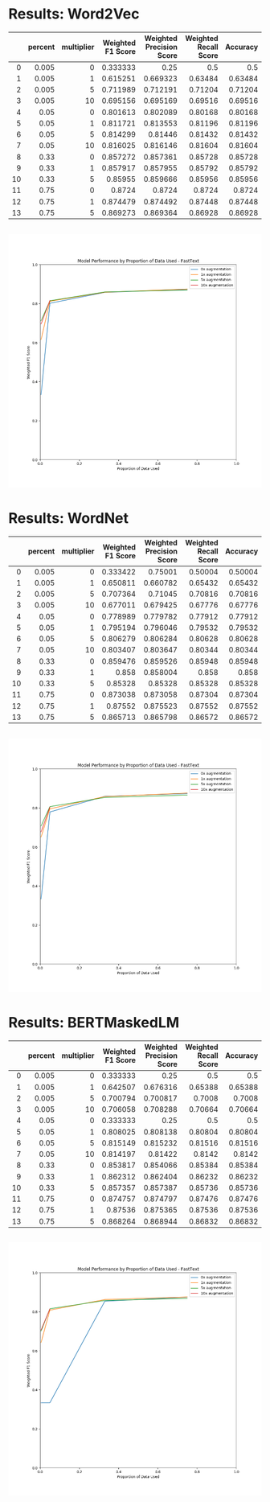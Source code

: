 # Results: Word2Vec
|    |   percent |   multiplier |   Weighted F1 Score |   Weighted Precision Score |   Weighted Recall Score |   Accuracy |
|---:|----------:|-------------:|--------------------:|---------------------------:|------------------------:|-----------:|
|  0 |     0.005 |            0 |            0.333333 |                   0.25     |                 0.5     |    0.5     |
|  1 |     0.005 |            1 |            0.615251 |                   0.669323 |                 0.63484 |    0.63484 |
|  2 |     0.005 |            5 |            0.711989 |                   0.712191 |                 0.71204 |    0.71204 |
|  3 |     0.005 |           10 |            0.695156 |                   0.695169 |                 0.69516 |    0.69516 |
|  4 |     0.05  |            0 |            0.801613 |                   0.802089 |                 0.80168 |    0.80168 |
|  5 |     0.05  |            1 |            0.811721 |                   0.813553 |                 0.81196 |    0.81196 |
|  6 |     0.05  |            5 |            0.814299 |                   0.81446  |                 0.81432 |    0.81432 |
|  7 |     0.05  |           10 |            0.816025 |                   0.816146 |                 0.81604 |    0.81604 |
|  8 |     0.33  |            0 |            0.857272 |                   0.857361 |                 0.85728 |    0.85728 |
|  9 |     0.33  |            1 |            0.857917 |                   0.857955 |                 0.85792 |    0.85792 |
| 10 |     0.33  |            5 |            0.85955  |                   0.859666 |                 0.85956 |    0.85956 |
| 11 |     0.75  |            0 |            0.8724   |                   0.8724   |                 0.8724  |    0.8724  |
| 12 |     0.75  |            1 |            0.874479 |                   0.874492 |                 0.87448 |    0.87448 |
| 13 |     0.75  |            5 |            0.869273 |                   0.869364 |                 0.86928 |    0.86928 |

![Results](Word2Vec/plot.png)
---
# Results: WordNet
|    |   percent |   multiplier |   Weighted F1 Score |   Weighted Precision Score |   Weighted Recall Score |   Accuracy |
|---:|----------:|-------------:|--------------------:|---------------------------:|------------------------:|-----------:|
|  0 |     0.005 |            0 |            0.333422 |                   0.75001  |                 0.50004 |    0.50004 |
|  1 |     0.005 |            1 |            0.650811 |                   0.660782 |                 0.65432 |    0.65432 |
|  2 |     0.005 |            5 |            0.707364 |                   0.71045  |                 0.70816 |    0.70816 |
|  3 |     0.005 |           10 |            0.677011 |                   0.679425 |                 0.67776 |    0.67776 |
|  4 |     0.05  |            0 |            0.778989 |                   0.779782 |                 0.77912 |    0.77912 |
|  5 |     0.05  |            1 |            0.795194 |                   0.796046 |                 0.79532 |    0.79532 |
|  6 |     0.05  |            5 |            0.806279 |                   0.806284 |                 0.80628 |    0.80628 |
|  7 |     0.05  |           10 |            0.803407 |                   0.803647 |                 0.80344 |    0.80344 |
|  8 |     0.33  |            0 |            0.859476 |                   0.859526 |                 0.85948 |    0.85948 |
|  9 |     0.33  |            1 |            0.858    |                   0.858004 |                 0.858   |    0.858   |
| 10 |     0.33  |            5 |            0.85328  |                   0.85328  |                 0.85328 |    0.85328 |
| 11 |     0.75  |            0 |            0.873038 |                   0.873058 |                 0.87304 |    0.87304 |
| 12 |     0.75  |            1 |            0.87552  |                   0.875523 |                 0.87552 |    0.87552 |
| 13 |     0.75  |            5 |            0.865713 |                   0.865798 |                 0.86572 |    0.86572 |

![Results](WordNet/plot.png)
---
# Results: BERTMaskedLM
|    |   percent |   multiplier |   Weighted F1 Score |   Weighted Precision Score |   Weighted Recall Score |   Accuracy |
|---:|----------:|-------------:|--------------------:|---------------------------:|------------------------:|-----------:|
|  0 |     0.005 |            0 |            0.333333 |                   0.25     |                 0.5     |    0.5     |
|  1 |     0.005 |            1 |            0.642507 |                   0.676316 |                 0.65388 |    0.65388 |
|  2 |     0.005 |            5 |            0.700794 |                   0.700817 |                 0.7008  |    0.7008  |
|  3 |     0.005 |           10 |            0.706058 |                   0.708288 |                 0.70664 |    0.70664 |
|  4 |     0.05  |            0 |            0.333333 |                   0.25     |                 0.5     |    0.5     |
|  5 |     0.05  |            1 |            0.808025 |                   0.808138 |                 0.80804 |    0.80804 |
|  6 |     0.05  |            5 |            0.815149 |                   0.815232 |                 0.81516 |    0.81516 |
|  7 |     0.05  |           10 |            0.814197 |                   0.81422  |                 0.8142  |    0.8142  |
|  8 |     0.33  |            0 |            0.853817 |                   0.854066 |                 0.85384 |    0.85384 |
|  9 |     0.33  |            1 |            0.862312 |                   0.862404 |                 0.86232 |    0.86232 |
| 10 |     0.33  |            5 |            0.857357 |                   0.857387 |                 0.85736 |    0.85736 |
| 11 |     0.75  |            0 |            0.874757 |                   0.874797 |                 0.87476 |    0.87476 |
| 12 |     0.75  |            1 |            0.87536  |                   0.875365 |                 0.87536 |    0.87536 |
| 13 |     0.75  |            5 |            0.868264 |                   0.868944 |                 0.86832 |    0.86832 |

![Results](BERTMaskedLM/plot.png)
---
